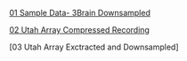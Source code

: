 [01 Sample Data- 3Brain Downsampled](https://www.dropbox.com/s/suom4z7kqkjntd2/01-sample_data.brw?dl=0) 


[02 Utah Array Compressed Recording](https://www.dropbox.com/s/5a9ufj09nzpehjm/Iqseq_id520_007.ns5?dl=0) 


[03 Utah Array Exctracted and Downsampled] 

